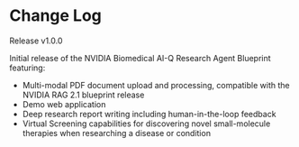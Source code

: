 # Change Log

Release v1.0.0

Initial release of the NVIDIA Biomedical AI-Q Research Agent Blueprint featuring:
- Multi-modal PDF document upload and processing, compatible with the NVIDIA RAG 2.1 blueprint release
- Demo web application
- Deep research report writing including human-in-the-loop feedback
- Virtual Screening capabilities for discovering novel small-molecule therapies when researching a disease or condition